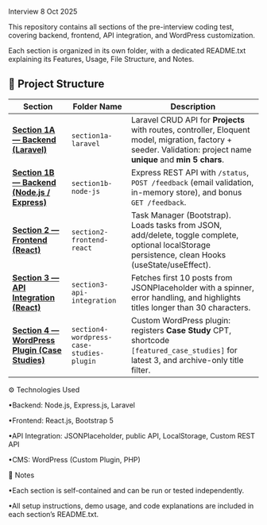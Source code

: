 Interview 8 Oct 2025

This repository contains all sections of the pre-interview coding test, covering backend, frontend, API integration, and WordPress customization.

Each section is organized in its own folder, with a dedicated README.txt explaining its Features, Usage, File Structure, and Notes.

## 📁 Project Structure

| Section | Folder Name | Description |
|----------|--------------|--------------|
| [**Section 1A — Backend (Laravel)**](https://github.com/Vinsaaan/interview-8-oct-2025/tree/main/section1a-laravel) | `section1a-laravel` | Laravel CRUD API for **Projects** with routes, controller, Eloquent model, migration, factory + seeder. Validation: project name **unique** and **min 5 chars**. |
| [**Section 1B — Backend (Node.js / Express)**](https://github.com/Vinsaaan/interview-8-oct-2025/tree/main/section1b-node-js) | `section1b-node-js` | Express REST API with `/status`, `POST /feedback` (email validation, in-memory store), and bonus `GET /feedback`. |
| [**Section 2 — Frontend (React)**](https://github.com/Vinsaaan/interview-8-oct-2025/tree/main/section2-frontend-react) | `section2-frontend-react` | Task Manager (Bootstrap). Loads tasks from JSON, add/delete, toggle complete, optional localStorage persistence, clean Hooks (useState/useEffect). |
| [**Section 3 — API Integration (React)**](https://github.com/Vinsaaan/interview-8-oct-2025/tree/main/section3-api-integration) | `section3-api-integration` | Fetches first 10 posts from JSONPlaceholder with a spinner, error handling, and highlights titles longer than 30 characters. |
| [**Section 4 — WordPress Plugin (Case Studies)**](https://github.com/Vinsaaan/interview-8-oct-2025/tree/main/section4-wordpress-case-studies-plugin) | `section4-wordpress-case-studies-plugin` | Custom WordPress plugin: registers **Case Study** CPT, shortcode `[featured_case_studies]` for latest 3, and archive-only title filter. |



⚙️ Technologies Used

•Backend: Node.js, Express.js, Laravel

•Frontend: React.js, Bootstrap 5

•API Integration: JSONPlaceholder, public API, LocalStorage, Custom REST API

•CMS: WordPress (Custom Plugin, PHP)

🧭 Notes

•Each section is self-contained and can be run or tested independently.

•All setup instructions, demo usage, and code explanations are included in each section’s README.txt.
